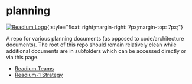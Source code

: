 # planning

[![Readium Logo](https://readium.org/assets/logos/readiumlogo_64.png)](https://readium.org){:style="float: right;margin-right: 7px;margin-top: 7px;"}

A repo for various planning documents (as opposed to code/architecture documents).  The root of this repo should remain relatively clean while additional documents are in subfolders which can be accessed directly or via this page.

- [Readium Teams](teams)
- [Readium-1 Strategy](r1-strategy)

 
